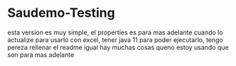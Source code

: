 # Saudemo-Testing
esta version es muy simple, el properties es para mas adelante cuando lo actualize para usarlo con excel, tener java 11 para poder ejecutarlo, tengo pereza rellenar el readme
igual hay muchas cosas queno estoy usando que son para mas adelante
